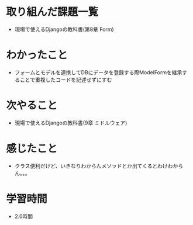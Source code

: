 # 取り組んだ課題一覧

- 現場で使えるDjangoの教科書(第8章 Form)

# わかったこと

- フォームとモデルを連携してDBにデータを登録する際ModelFormを継承することで重複したコードを記述せずにすむ

# 次やること

- 現場で使えるDjangoの教科書(9章 ミドルウェア)

# 感じたこと

- クラス便利だけど、いきなりわからんメソッドとか出てくるとわけわからん。。。

# 学習時間

-  2.0時間